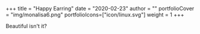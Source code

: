 +++
title = "Happy Earring"
date = "2020-02-23"
author = ""
portfolioCover = "img/monalisa6.png"
portfolioIcons=["icon/linux.svg"]
weight = 1
+++

Beautiful isn't it?